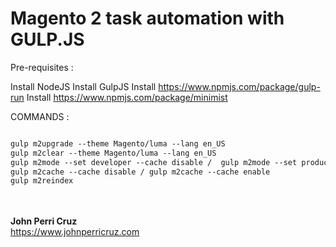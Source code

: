 # Magento 2 task automation with GULP.JS

Pre-requisites : 

Install NodeJS
Install GulpJS
Install https://www.npmjs.com/package/gulp-run
Install https://www.npmjs.com/package/minimist


COMMANDS : 

```html

gulp m2upgrade --theme Magento/luma --lang en_US
gulp m2clear --theme Magento/luma --lang en_US
gulp m2mode --set developer --cache disable /  gulp m2mode --set production --cache enable
gulp m2cache --cache disable / gulp m2cache --cache enable
gulp m2reindex

```

<br/><br/>
<b>John Perri Cruz</b><br/>
https://www.johnperricruz.com
